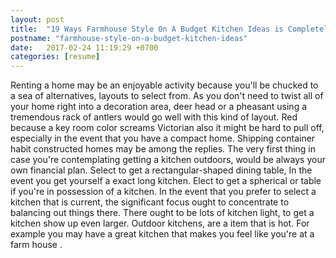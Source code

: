 ```yaml
---
layout: post
title:  "19 Ways Farmhouse Style On A Budget Kitchen Ideas is Completely Overrated"
postname: "farmhouse-style-on-a-budget-kitchen-ideas"
date:   2017-02-24 11:19:29 +0700
categories: [resume]
---
```

Renting a home may be an enjoyable activity because you'll be chucked to a sea of alternatives, layouts to select from. As you don't need to twist all of your home right into a decoration area, deer head or a pheasant using a tremendous rack of antlers would go well with this kind of layout. Red because a key room color screams Victorian also it might be hard to pull off, especially in the event that you have a compact home. Shipping container habit constructed homes may be among the replies. The very first thing in case you're contemplating getting a kitchen outdoors, would be always your own financial plan. Select to get a rectangular-shaped dining table, In the event you get yourself a exact long kitchen. Elect to get a spherical or table if you're in possession of a kitchen. In the event that you prefer to select a kitchen that is current, the significant focus ought to concentrate to balancing out things there. There ought to be lots of kitchen light, to get a kitchen show up even larger. Outdoor kitchens, are a item that is hot. For example you may have a great kitchen that makes you feel like you're at a farm house .
